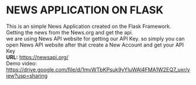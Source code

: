 # NEWS APPLICATION ON FLASK
This is an simple News Application created on the Flask Framework.<br>
Getting the news from the News.org and get the api.<br>
we are using News API website for getting our API Key. so simply you can open News API website after that create a New Account and get your API Key<br>
<strong>URL:</strong> https://newsapi.org/ <br>
</strong>Demo video</strong>: https://drive.google.com/file/d/1mvWTbKPsuk9yYIuWAl4FMA1W2EQ7_uxr/view?usp=sharing

